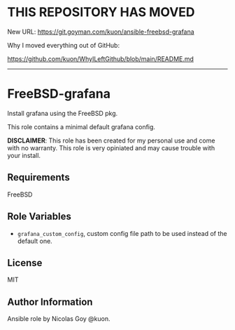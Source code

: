 
# THIS REPOSITORY HAS MOVED

New URL: https://git.goyman.com/kuon/ansible-freebsd-grafana

Why I moved everything out of GitHub:

https://github.com/kuon/WhyILeftGithub/blob/main/README.md

----

FreeBSD-grafana
==================

Install grafana using the FreeBSD pkg.


This role contains a minimal default grafana config.


**DISCLAIMER**: This role has been created for my personal use and come with
no warranty. This role is very opiniated and may cause trouble with your install.



Requirements
------------

FreeBSD

Role Variables
--------------


- `grafana_custom_config`, custom config file path to be used instead of the default one.


License
-------

MIT

Author Information
------------------

Ansible role by Nicolas Goy @kuon.

